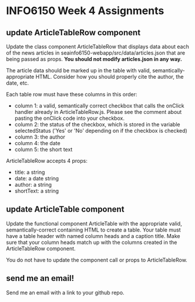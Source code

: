 # INFO6150 Week 4 Assignments

## update ArticleTableRow component
Update the class component ArticleTableRow that displays data about each of the news articles in seainfo6150-webapp/src/data/articles.json that are being passed as props. **You should not modify articles.json in any way.**

The article data should be marked up in the table with valid, semantically-appropriate HTML. Consider how you should properly cite the author, the date, etc.

Each table row must have these columns in this order:

* column 1: a valid, semantically correct checkbox that calls the onClick handler already in ArticleTableRow.js. Please see the comment about pasting the onClick code into your checkbox.
* column 2: the status of the checkbox, which is stored in the variable selectedStatus ('Yes' or 'No' depending on if the checkbox is checked)
* column 3: the author
* column 4: the date
* column 5: the short text

ArticleTableRow accepts 4 props:
* title: a string
* date: a date string
* author: a string
* shortText: a string

## update ArticleTable component
Update the functional component ArticleTable with the appropriate valid, semantically-correct containing HTML to create a table. Your table must have a table header with named column heads and a caption title. Make sure that your column heads match up with the columns created in the ArticleTableRow component.

You do not have to update the component call or props to ArticleTableRow.

## send me an email!
Send me an email with a link to your github repo.

